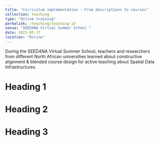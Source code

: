 ```yaml
---
title: "Curriculum implementation - From descriptions to courses"
collection: teaching
type: "Online training"
permalink: /teaching/teaching-15
venue: "SEED4NA Virtual Summer School "
date: 2021-05-27
location: "Online"
---
```


During the SEED4NA Virtual Summer School, teachers and researchers from different North African universities learned about constructive alignment & blended course design for active teaching about Spatial Data Infrastructures. 

Heading 1
======

Heading 2
======

Heading 3
======
